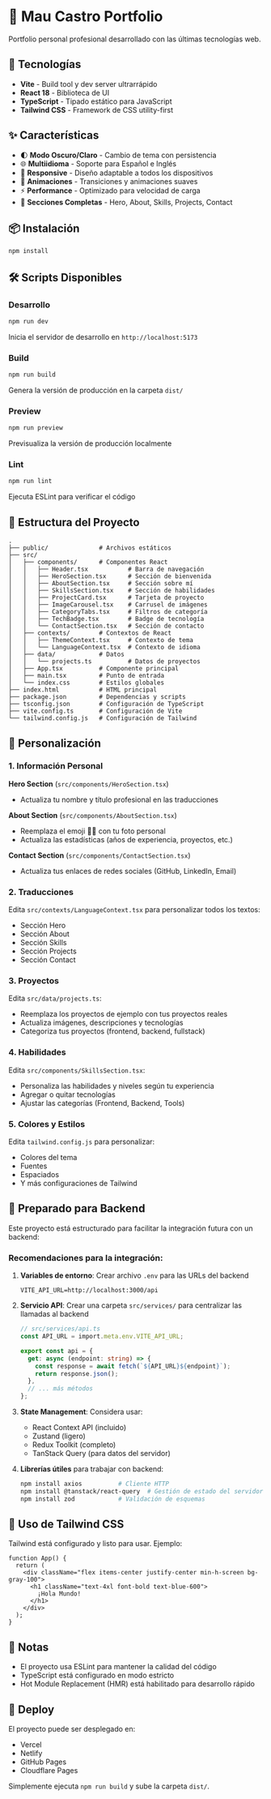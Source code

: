 # 🌟 Mau Castro Portfolio

Portfolio personal profesional desarrollado con las últimas tecnologías web.

## 🚀 Tecnologías

- **Vite** - Build tool y dev server ultrarrápido
- **React 18** - Biblioteca de UI
- **TypeScript** - Tipado estático para JavaScript
- **Tailwind CSS** - Framework de CSS utility-first

## ✨ Características

- 🌓 **Modo Oscuro/Claro** - Cambio de tema con persistencia
- 🌐 **Multiidioma** - Soporte para Español e Inglés
- 📱 **Responsive** - Diseño adaptable a todos los dispositivos
- 🎨 **Animaciones** - Transiciones y animaciones suaves
- ⚡ **Performance** - Optimizado para velocidad de carga
- 🎯 **Secciones Completas** - Hero, About, Skills, Projects, Contact

## 📦 Instalación

```bash
npm install
```

## 🛠️ Scripts Disponibles

### Desarrollo
```bash
npm run dev
```
Inicia el servidor de desarrollo en `http://localhost:5173`

### Build
```bash
npm run build
```
Genera la versión de producción en la carpeta `dist/`

### Preview
```bash
npm run preview
```
Previsualiza la versión de producción localmente

### Lint
```bash
npm run lint
```
Ejecuta ESLint para verificar el código

## 📁 Estructura del Proyecto

```
.
├── public/              # Archivos estáticos
├── src/
│   ├── components/      # Componentes React
│   │   ├── Header.tsx           # Barra de navegación
│   │   ├── HeroSection.tsx      # Sección de bienvenida
│   │   ├── AboutSection.tsx     # Sección sobre mí
│   │   ├── SkillsSection.tsx    # Sección de habilidades
│   │   ├── ProjectCard.tsx      # Tarjeta de proyecto
│   │   ├── ImageCarousel.tsx    # Carrusel de imágenes
│   │   ├── CategoryTabs.tsx     # Filtros de categoría
│   │   ├── TechBadge.tsx        # Badge de tecnología
│   │   └── ContactSection.tsx   # Sección de contacto
│   ├── contexts/        # Contextos de React
│   │   ├── ThemeContext.tsx     # Contexto de tema
│   │   └── LanguageContext.tsx  # Contexto de idioma
│   ├── data/            # Datos
│   │   └── projects.ts          # Datos de proyectos
│   ├── App.tsx          # Componente principal
│   ├── main.tsx         # Punto de entrada
│   └── index.css        # Estilos globales
├── index.html           # HTML principal
├── package.json         # Dependencias y scripts
├── tsconfig.json        # Configuración de TypeScript
├── vite.config.ts       # Configuración de Vite
└── tailwind.config.js   # Configuración de Tailwind
```

## 🎨 Personalización

### 1. Información Personal

**Hero Section** (`src/components/HeroSection.tsx`)
- Actualiza tu nombre y título profesional en las traducciones

**About Section** (`src/components/AboutSection.tsx`)
- Reemplaza el emoji 👨‍💻 con tu foto personal
- Actualiza las estadísticas (años de experiencia, proyectos, etc.)

**Contact Section** (`src/components/ContactSection.tsx`)
- Actualiza tus enlaces de redes sociales (GitHub, LinkedIn, Email)

### 2. Traducciones

Edita `src/contexts/LanguageContext.tsx` para personalizar todos los textos:
- Sección Hero
- Sección About
- Sección Skills
- Sección Projects
- Sección Contact

### 3. Proyectos

Edita `src/data/projects.ts`:
- Reemplaza los proyectos de ejemplo con tus proyectos reales
- Actualiza imágenes, descripciones y tecnologías
- Categoriza tus proyectos (frontend, backend, fullstack)

### 4. Habilidades

Edita `src/components/SkillsSection.tsx`:
- Personaliza las habilidades y niveles según tu experiencia
- Agregar o quitar tecnologías
- Ajustar las categorías (Frontend, Backend, Tools)

### 5. Colores y Estilos

Edita `tailwind.config.js` para personalizar:
- Colores del tema
- Fuentes
- Espaciados
- Y más configuraciones de Tailwind

## 🔮 Preparado para Backend

Este proyecto está estructurado para facilitar la integración futura con un backend:

### Recomendaciones para la integración:

1. **Variables de entorno**: Crear archivo `.env` para las URLs del backend
   ```env
   VITE_API_URL=http://localhost:3000/api
   ```

2. **Servicio API**: Crear una carpeta `src/services/` para centralizar las llamadas al backend
   ```typescript
   // src/services/api.ts
   const API_URL = import.meta.env.VITE_API_URL;
   
   export const api = {
     get: async (endpoint: string) => {
       const response = await fetch(`${API_URL}${endpoint}`);
       return response.json();
     },
     // ... más métodos
   };
   ```

3. **State Management**: Considera usar:
   - React Context API (incluido)
   - Zustand (ligero)
   - Redux Toolkit (completo)
   - TanStack Query (para datos del servidor)

4. **Librerías útiles** para trabajar con backend:
   ```bash
   npm install axios          # Cliente HTTP
   npm install @tanstack/react-query  # Gestión de estado del servidor
   npm install zod            # Validación de esquemas
   ```

## 🎨 Uso de Tailwind CSS

Tailwind está configurado y listo para usar. Ejemplo:

```tsx
function App() {
  return (
    <div className="flex items-center justify-center min-h-screen bg-gray-100">
      <h1 className="text-4xl font-bold text-blue-600">
        ¡Hola Mundo!
      </h1>
    </div>
  );
}
```

## 📝 Notas

- El proyecto usa ESLint para mantener la calidad del código
- TypeScript está configurado en modo estricto
- Hot Module Replacement (HMR) está habilitado para desarrollo rápido

## 🚀 Deploy

El proyecto puede ser desplegado en:
- Vercel
- Netlify
- GitHub Pages
- Cloudflare Pages

Simplemente ejecuta `npm run build` y sube la carpeta `dist/`.
